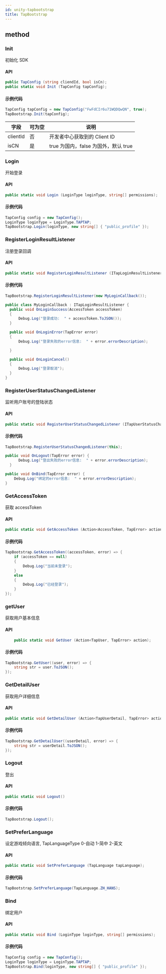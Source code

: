 ```yaml
---
id: unity-tapbootstrap
title: TapBootstrap
---
```

## method
### Init
初始化 SDK

#### API

```cs
public TapConfig (string cliendId, bool isCn);
public static void Init (TapConfig tapConfig);
```


#### 示例代码

```cs
TapConfig tapConfig = new TapConfig("FwFdCIr6u71WQDQwQN", true);
TapBootstrap.Init(tapConfig);
```

| 字段        | 可为空 | 说明                                                           |
| --------- | --- | ------------------------------------------------------------ |
| clientId    | 否   | 开发者中心获取到的 Client ID |
| isCN    | 是   | true 为国内，false 为国外，默认 true                                           |


### Login
开始登录

#### API

```cs
public static void Login (LoginType loginType, string[] permissions);
```

#### 示例代码

```cs
TapConfig config = new TapConfig();
LoginType loginType = LoginType.TAPTAP;
TapBootstrap.Login(loginType, new string[] { "public_profile" });
```


### RegisterLoginResultListener
注册登录回调

#### API

```cs
public static void RegisterLoginResultListener (ITapLoginResultListener listener);
```

#### 示例代码

```cs
TapBootstrap.RegisterLoginResultListener(new MyLoginCallback());

public class MyLoginCallback : ITapLoginResultListener {
  public void OnLoginSuccess(AccessToken accessToken)
  {
      Debug.Log("登录成功:  " + accessToken.ToJSON());
  }

  public void OnLoginError(TapError error)
  {
      Debug.Log("登录失败的error信息:  " + error.errorDescription);

  }

  public void OnLoginCancel()
  {
      Debug.Log("登录取消");
  }
}
```

### RegisterUserStatusChangedListener
监听用户账号的登陆状态

#### API

```cs
public static void RegisterUserStatusChangedListener (ITapUserStatusChangedListener listener);
```

#### 示例代码

```cs
TapBootstrap.RegisterUserStatusChangedListener(this);

public void OnLogout(TapError error) {
      Debug.Log("登出失败的error信息:  " + error.errorDescription);
  }

public void OnBind(TapError error) {
    Debug.Log("绑定的error信息:  " + error.errorDescription);
}
```

### GetAccessToken
获取 accessToken

#### API

```cs
public static void GetAccessToken (Action<AccessToken, TapError> action);
```

#### 示例代码

```cs
TapBootstrap.GetAccessToken((accessToken, error) => {
    if (accessToken == null)
    {
        Debug.Log("当前未登录");
    }
    else
    {
        Debug.Log("已经登录");
    }
});
```
### getUser
获取用户基本信息

#### API

```cs
	public static void GetUser (Action<TapUser, TapError> action);
```

#### 示例代码

```cs
TapBootstrap.GetUser((user, error) => {
    string str = user.ToJSON();
});
```

### GetDetailUser
获取用户详细信息

#### API

```cs
public static void GetDetailUser (Action<TapUserDetail, TapError> action);
```

#### 示例代码

```cs
TapBootstrap.GetDetailUser((userDetail, error) => {
    string str = userDetail.ToJSON();
});
```

### Logout
登出

#### API

```cs
public static void Logout()
```

#### 示例代码

```cs
TapBootstrap.Logout();
```

### SetPreferLanguage
设定游戏倾向语言, TapLanguageType 0-自动 1-简中 2-英文
#### API

```cs
public static void SetPreferLanguage (TapLanguage tapLanguage);
```

#### 示例代码

```cs
TapBootstrap.SetPreferLanguage(TapLanguage.ZH_HANS);
```

### Bind
绑定用户

#### API

```cs
public static void Bind (LoginType loginType, string[] permissions);
```

#### 示例代码

```cs
TapConfig config = new TapConfig();
LoginType loginType = LoginType.TAPTAP;
TapBootstrap.Bind(loginType, new string[] { "public_profile" });
```
